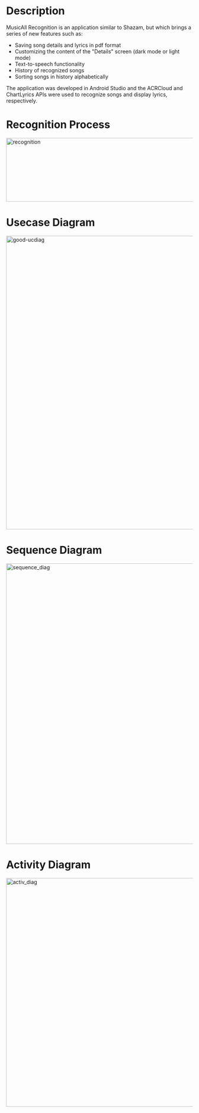 # Description
 
MusicAll Recognition is an application similar to Shazam, but which brings a series of new features such as:
- Saving song details and lyrics in pdf format
- Customizing the content of the "Details" screen (dark mode or light mode)
- Text-to-speech functionality
- History of recognized songs
- Sorting songs in history alphabetically
  
The application was developed in Android Studio and the ACRCloud and ChartLyrics APIs were used to recognize songs and display lyrics, respectively.

# Recognition Process
<img width="507" height="172" alt="recognition" src="https://github.com/user-attachments/assets/491dab4c-e59c-4e0f-8e92-ab1efa0b80cf" />

# Usecase Diagram
<img width="1417" height="792" alt="good-ucdiag" src="https://github.com/user-attachments/assets/c9979dd7-6047-4e5a-8914-f82867a22fc1" />

# Sequence Diagram 
<img width="1346" height="757" alt="sequence_diag" src="https://github.com/user-attachments/assets/285bd3f0-031b-4e7b-b7d0-ccfb1746f48e" />

# Activity Diagram
<img width="1157" height="617" alt="activ_diag" src="https://github.com/user-attachments/assets/8ca7e8d1-569c-404e-9102-d8f1b76f520f" />

